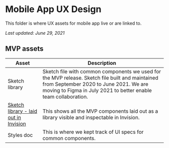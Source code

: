# Mobile App UX Design

This folder is where UX assets for mobile app live or are linked to.

*Last updated: June 29, 2021*

## MVP assets
| Asset      | Description |
| ----------- | ----------- |
| Sketch library    | Sketch file with common components we used for the MVP release. Sketch file built and maintained from September 2020 to June 2021. We are moving to Figma in July 2021 to better enable team collaboration.       |
| [Sketch library - laid out in Invision](https://adhoc.invisionapp.com/console/share/AX108RJZPB6E/600511824)  | This shows all the MVP components laid out as a library visible and inspectable in Invision.      |
| Styles doc   | This is where we kept track of UI specs for common components.      |

